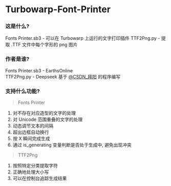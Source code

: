 # Turbowarp-Font-Printer
### 这是什么?
Fonts Printer.sb3 - 可以在 Turbowarp 上运行的文字打印插件
TTF2Png.py - 提取 .TTF 文件中每个字形的 png 图片
### 作者是谁?
Fonts Printer.sb3 - EarthsOnline  
TTF2Png.py - Deepseek 基于 [@CSDN_拜阳](https://blog.csdn.net/bby1987/article/details/142371889) 的程序编写
### 支持什么功能?
> Fonts Printer
1. 对不存在对应造型的文字的处理
2. 对 Unicode 范围重叠的文字的处理
3. 动态调节文本的间隔
4. 超出边框自动换行
5. 按 X 瞬间完成生成
6. 通过 is_generating 变量判断是否处于生成中, 避免出现冲突
> TTF2Png
1. 按照特定分类提取字符
2. 正确地处理大小写
3. 可以在控制台追踪生成结果
